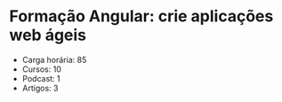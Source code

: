 # Formação Angular: crie aplicações web ágeis

* Carga horária: 85
* Cursos: 10
* Podcast: 1
* Artigos: 3
